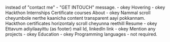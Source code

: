 instead of "contact me" - "GET INTOUCH" message. - okey
Hovering - okey
Hackthon
Internships
Certificate courses
About - okey
Nammal scroll cheyumbole nerthe kaanicha content transparent aayi pokkannam.
Hackthon certificates horizontaly scroll cheyunna reethill
Resume - okey
Ettavum adiyilaayittu (as footer) mail Id, linkedIn link - okey
Mention any projects  - okey
Education - okey
Programming languages - not required.